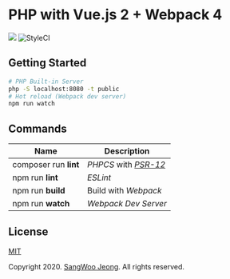 # PHP with Vue.js 2 + Webpack 4

<p>
    <img src="https://travis-ci.com/pronist/phpvue.svg?branch=master">
    <img src="https://github.styleci.io/repos/236513382/shield?branch=master" alt="StyleCI">
</p>

## Getting Started

```bash
# PHP Built-in Server
php -S localhost:8080 -t public
# Hot reload (Webpack dev server)
npm run watch
```

## Commands

Name|Description|
----|-----------|
composer run **lint**|*PHPCS* with *[PSR-12](https://www.php-fig.org/psr/psr-12/)*
npm run **lint**|*ESLint*
npm run **build**|Build with *Webpack*
npm run **watch**|*Webpack Dev Server*

## License

[MIT](https://github.com/pronist/phpvue/blob/master/LICENSE)

Copyright 2020. [SangWoo Jeong](https://github.com/pronist). All rights reserved.
